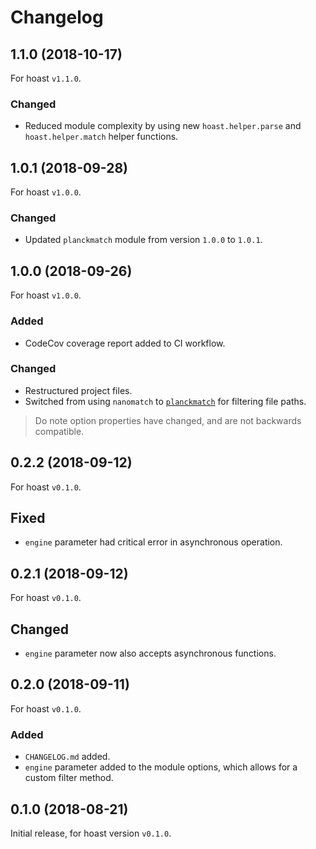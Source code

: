 # Changelog

## 1.1.0 (2018-10-17)
For hoast `v1.1.0`.
### Changed
- Reduced module complexity by using new `hoast.helper.parse` and `hoast.helper.match` helper functions.

## 1.0.1 (2018-09-28)
For hoast `v1.0.0`.
### Changed
- Updated `planckmatch` module from version `1.0.0` to `1.0.1`.

## 1.0.0 (2018-09-26)
For hoast `v1.0.0`.
### Added
- CodeCov coverage report added to CI workflow.
### Changed
- Restructured project files.
- Switched from using `nanomatch` to [`planckmatch`](https://github.com/redkenrok/node-planckmatch#readme) for filtering file paths.

> Do note option properties have changed, and are not backwards compatible.

## 0.2.2 (2018-09-12)
For hoast `v0.1.0`.
## Fixed
- `engine` parameter had critical error in asynchronous operation.

## 0.2.1 (2018-09-12)
For hoast `v0.1.0`.
## Changed
- `engine` parameter now also accepts asynchronous functions.

## 0.2.0 (2018-09-11)
For hoast `v0.1.0`.
### Added
- `CHANGELOG.md` added.
- `engine` parameter added to the module options, which allows for a custom filter method.

## 0.1.0 (2018-08-21)
Initial release, for hoast version `v0.1.0`.